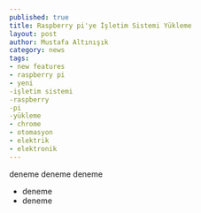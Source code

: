 ```yaml
---
published: true
title: Raspberry pi'ye İşletim Sistemi Yükleme
layout: post
author: Mustafa Altınışık
category: news
tags:
- new features
- raspberry pi
- yeni
-işletim sistemi
-raspberry
-pi
-yükleme
- chrome
- otomasyon
- elektrik
- elektronik
---
```


deneme
deneme
deneme
- deneme
- deneme
